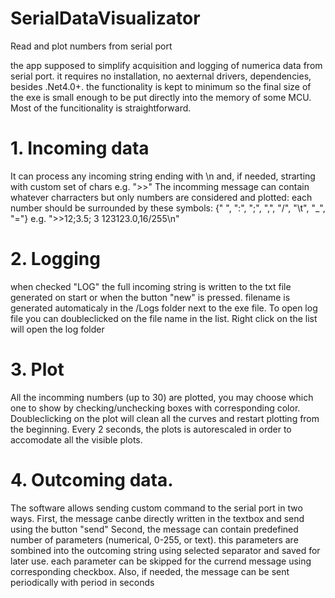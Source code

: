 # SerialDataVisualizator
Read and plot numbers from serial port

the app supposed to simplify acquisition and logging of numerica data from serial port.
it requires no installation, no aexternal drivers, dependencies, besides .Net4.0+.
the functionality is kept to minimum so the final size of the exe is small enough to be put directly into the memory of some MCU.
Most of the funcitionality is straightforward.

# 1. Incoming data
It can process any incoming string ending with \n and, if needed, strarting with custom set of chars e.g. ">>"
The incomming message can contain whatever charracters but only numbers are considered and plotted:
each number should be surrounded by these symbols: {" ", ":", ";", ",", "/", "\t", "_", "="} e.g. ">>12;3.5; 3 123123.0,16/255\n"

# 2. Logging
when checked "LOG" the full incoming string is written to the txt file generated on start or when the button "new" is pressed.
filename is generated automaticaly in the /Logs folder next to the exe file.
To open log file you can doubleclicked on the file name in the list.
Right click on the list will open the log folder

# 3. Plot
All the incomming numbers (up to 30) are plotted, you may choose which one to show by checking/unchecking boxes with corresponding color.
Doubleclicking on the plot will clean all the curves and restart plotting from the beginning.
Every 2 seconds, the plots is autorescaled in order to accomodate all the visible plots.

# 4. Outcoming data.
The software allows sending custom command to the serial port in two ways. 
First, the message canbe directly written in the textbox and send using the button "send"
Second, the message can contain predefined number of parameters (numerical, 0-255, or text). this parameters are sombined into the outcoming string using selected separator and saved for later use. each parameter can be skipped for the currend message using corresponding checkbox.
Also, if needed, the message can be sent periodically with period in seconds



